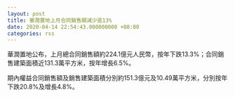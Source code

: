 ```yaml
---
layout: post
title: 華潤置地上月合同銷售額減少逾13%
date: 2020-04-14 22:54:43.000000000 +08:00
categories: rss
---
```


華潤置地公布，上月總合同銷售額約224.1億元人民幣，按年下跌13.3%；合同銷售建築面積近131.3萬平方米，按年增長6.5%。

期內權益合同銷售額及銷售建築面積分別約151.3億元及10.49萬平方米，分別按年下跌20.8%及增長4.8%。
